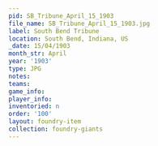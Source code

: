 ```yaml
---
pid: SB_Tribune_April_15_1903
file_name: SB_Tribune_April_15_1903.jpg
label: South Bend Tribune
location: South Bend, Indiana, US
_date: 15/04/1903
month_str: April
year: '1903'
type: JPG
notes: 
teams: 
game_info: 
player_info: 
inventoried: n
order: '100'
layout: foundry-item
collection: foundry-giants
---
```

